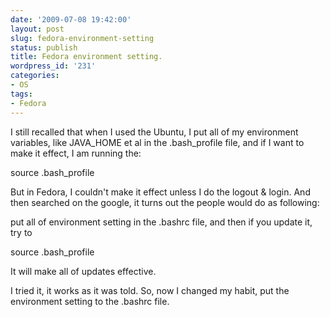 ```yaml
---
date: '2009-07-08 19:42:00'
layout: post
slug: fedora-environment-setting
status: publish
title: Fedora environment setting.
wordpress_id: '231'
categories:
- OS
tags:
- Fedora
---
```


I still recalled that when I used the Ubuntu, I put all of my environment variables, like JAVA_HOME et al in the .bash_profile file, and if I want to make it effect, I am running the:

source .bash_profile

But in Fedora, I couldn't make it effect unless I do the logout & login.
And then searched on the google, it turns out the people would do as following:

put all of environment setting in the .bashrc file, and then if you update it, try to

source .bash_profile

It will make all of updates effective.

I tried it, it works as it was told. So, now I changed my habit, put the environment setting to the .bashrc file.
